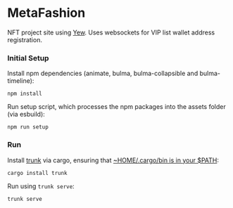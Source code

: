 # MetaFashion

NFT project site using [Yew](https://yew.rs). Uses websockets for VIP list wallet address registration.

### Initial Setup
Install npm dependencies (animate, bulma, bulma-collapsible and bulma-timeline):

    npm install

Run setup script, which processes the npm packages into the assets folder (via esbuild):

    npm run setup

### Run
Install [trunk](https://trunkrs.dev) via cargo, ensuring that [~HOME/.cargo/bin is in your $PATH](https://doc.rust-lang.org/book/ch14-04-installing-binaries.html):

    cargo install trunk

Run using `trunk serve`:

    trunk serve
